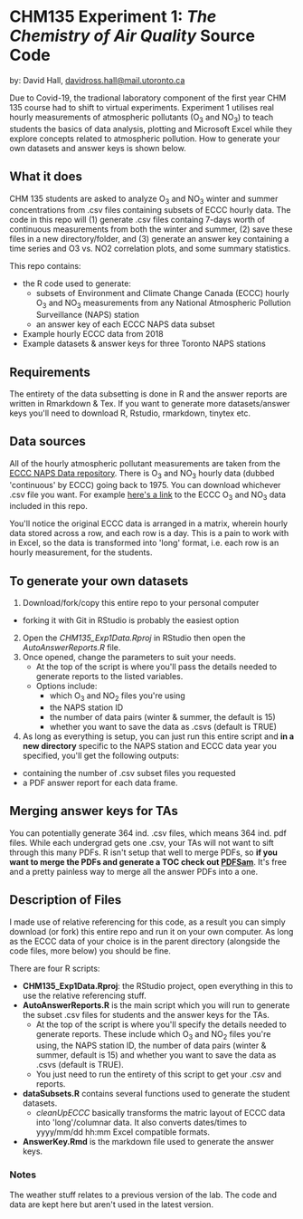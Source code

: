 # CHM135 Experiment 1: *The Chemistry of Air Quality* Source Code
by: David Hall, davidross.hall@mail.utoronto.ca

Due to Covid-19, the tradional laboratory component of the first year CHM 135 course had to shift to virtual experiments. Experiment 1 utilises real hourly measurements of atmospheric pollutants (O<sub>3</sub> and NO<sub>3</sub>) to teach students the basics of data analysis, plotting and Microsoft Excel while they explore concepts related to atmospheric pollution. How to generate your own datasets and answer keys is shown below. 

## What it does

CHM 135 students are asked to analyze O<sub>3</sub> and NO<sub>3</sub> winter and summer concentrations from .csv files containing subsets of ECCC hourly data. The code in this repo will (1) generate .csv files containg 7-days worth of continuous measurements from both the winter and summer, (2) save these files in a new directory/folder, and (3) generate an answer key containing a time series and O3 vs. NO2 correlation plots, and some summary statistics. 

This repo contains:
- the R code used to generate:
  - subsets of Environment and Climate Change Canada (ECCC) hourly O<sub>3</sub> and NO<sub>3</sub> measurements from any National Atmospheric Pollution Surveillance (NAPS) station
  - an answer key of each ECCC NAPS data subset
- Example hourly ECCC data from 2018
- Example datasets & answer keys for three Toronto NAPS stations

## Requirements 

The entirety of the data subsetting is done in R and the answer reports are written in Rmarkdown & Tex. If you want to generate more datasets/answer keys you'll need to download R, Rstudio, rmarkdown, tinytex etc.

## Data sources

All of the hourly atmospheric pollutant measurements are taken from the [ECCC NAPS Data repository](http://data.ec.gc.ca/data/air/monitor/national-air-pollution-surveillance-naps-program/Data-Donnees/?lang=en). There is O<sub>3</sub> and NO<sub>3</sub> hourly data (dubbed 'continuous' by ECCC) going back to 1975. You can download whichever .csv file you want. For example [here's a link](http://data.ec.gc.ca/data/air/monitor/national-air-pollution-surveillance-naps-program/Data-Donnees/2018/ContinuousData-DonneesContinu/HourlyData-DonneesHoraires/?lang=en) to the ECCC O<sub>3</sub> and NO<sub>3</sub> data included in this repo.

You'll notice the original ECCC data is arranged in a matrix, wherein hourly data stored across a row, and each row is a day. This is a pain to work with in Excel, so the data is transformed into 'long' format, i.e. each row is an hourly measurement, for the students. 

## To generate your own datasets
 
 1. Download/fork/copy this entire repo to your personal computer 
  - forking it with Git in RStudio is probably the easiest option
 2. Open the *CHM135_Exp1Data.Rproj* in RStudio then open the *AutoAnswerReports.R* file.
 3. Once opened, change the parameters to suit your needs.
    - At the top of the script is where you'll pass the details needed to generate reports to the listed variables. 
    - Options include:
      - which O<sub>3</sub> and NO<sub>2</sub> files you're using 
      - the NAPS station ID
      - the number of data pairs (winter & summer, the default is 15) 
      - whether you want to save the data as .csvs (default is TRUE)
4. As long as everything is setup, you can just run this entire script and **in a new directory** specific to the NAPS station and ECCC data year you specified, you'll get the following outputs:
  -  containing the number of .csv subset files you requested
  - a PDF answer report for each data frame. 
  
## Merging answer keys for TAs
  
You can potentially generate 364 ind. .csv files, which means 364 ind. pdf files. While each undergrad gets one .csv, your TAs will not want to sift through this many PDFs. R isn't setup that well to merge PDFs, so **if you want to merge the PDFs and generate a TOC check out [PDFSam](https://pdfsam.org/)**. It's free and a pretty painless way to merge all the answer PDFs into a one. 

## Description of Files

I made use of relative referencing for this code, as a result you can simply download (or fork) this entire repo and run it on your own computer. As long as the ECCC data of your choice is in the parent directory (alongside the code files, more below) you should be fine. 

There are four R scripts:

- **CHM135_Exp1Data.Rproj**: the RStudio project, open everything in this to use the relative referencing stuff. 
- **AutoAnswerReports.R** is the main script which you will run to generate the subset .csv files for students and the answer keys for the TAs. 
  - At the top of the script is where you'll specify the details needed to generate reports. These include which O<sub>3</sub> and NO<sub>2</sub> files you're using, the NAPS station ID, the number of data pairs (winter & summer, default is 15) and whether you want to save the data as .csvs (default is TRUE).
  - You just need to run the entirety of this script to get your .csv and reports. 
- **dataSubsets.R** contains several functions used to generate the student datasets. 
  - *cleanUpECCC* basically transforms the matric layout of ECCC data into 'long'/columnar data. It also converts dates/times to yyyy/mm/dd hh:mm Excel compatible formats. 
- **AnswerKey.Rmd** is the markdown file used to generate the answer keys. 
  
### Notes

The weather stuff relates to a previous version of the lab. The code and data are kept here but aren't used in the latest version. 
